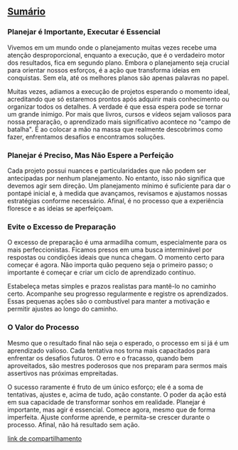 ## [Sumário](<https://maksoud.github.io/Sumário>)
### Planejar é Importante, Executar é Essencial

Vivemos em um mundo onde o planejamento muitas vezes recebe uma atenção desproporcional, enquanto a execução, que é o verdadeiro motor dos resultados, fica em segundo plano. Embora o planejamento seja crucial para orientar nossos esforços, é a ação que transforma ideias em conquistas. Sem ela, até os melhores planos são apenas palavras no papel.

Muitas vezes, adiamos a execução de projetos esperando o momento ideal, acreditando que só estaremos prontos após adquirir mais conhecimento ou organizar todos os detalhes. A verdade é que essa espera pode se tornar um grande inimigo. Por mais que livros, cursos e vídeos sejam valiosos para nossa preparação, o aprendizado mais significativo acontece no "campo de batalha". É ao colocar a mão na massa que realmente descobrimos como fazer, enfrentamos desafios e encontramos soluções.
### Planejar é Preciso, Mas Não Espere a Perfeição

Cada projeto possui nuances e particularidades que não podem ser antecipadas por nenhum planejamento. No entanto, isso não significa que devemos agir sem direção. Um planejamento mínimo é suficiente para dar o pontapé inicial e, à medida que avançamos, revisamos e ajustamos nossas estratégias conforme necessário. Afinal, é no processo que a experiência floresce e as ideias se aperfeiçoam.
### Evite o Excesso de Preparação

O excesso de preparação é uma armadilha comum, especialmente para os mais perfeccionistas. Ficamos presos em uma busca interminável por respostas ou condições ideais que nunca chegam. O momento certo para começar é agora. Não importa quão pequeno seja o primeiro passo; o importante é começar e criar um ciclo de aprendizado contínuo.

Estabeleça metas simples e prazos realistas para mantê-lo no caminho certo. Acompanhe seu progresso regularmente e registre os aprendizados. Essas pequenas ações são o combustível para manter a motivação e permitir ajustes ao longo do caminho.
### O Valor do Processo

Mesmo que o resultado final não seja o esperado, o processo em si já é um aprendizado valioso. Cada tentativa nos torna mais capacitados para enfrentar os desafios futuros. O erro e o fracasso, quando bem aproveitados, são mestres poderosos que nos preparam para sermos mais assertivos nas próximas empreitadas.

O sucesso raramente é fruto de um único esforço; ele é a soma de tentativas, ajustes e, acima de tudo, ação constante. O poder da ação está em sua capacidade de transformar sonhos em realidade. Planejar é importante, mas agir é essencial. Comece agora, mesmo que de forma imperfeita. Ajuste conforme aprende, e permita-se crescer durante o processo. Afinal, não há resultado sem ação.

[link de compartilhamento](<https://maksoud.github.io/Mente%20e%20Estudos/O%20Poder%20da%20Ação>)